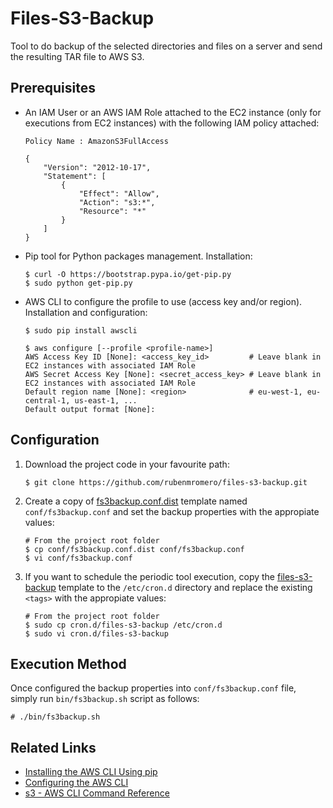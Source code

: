 # Files-S3-Backup

Tool to do backup of the selected directories and files on a server and send the resulting TAR file to AWS S3.

## Prerequisites

* An IAM User or an AWS IAM Role attached to the EC2 instance (only for executions from EC2 instances) with the following IAM policy attached:

      Policy Name : AmazonS3FullAccess

      {
          "Version": "2012-10-17",
          "Statement": [
              {
                  "Effect": "Allow",
                  "Action": "s3:*",
                  "Resource": "*"
              }
          ]
      }

* Pip tool for Python packages management. Installation:

      $ curl -O https://bootstrap.pypa.io/get-pip.py
      $ sudo python get-pip.py

* AWS CLI to configure the profile to use (access key and/or region). Installation and configuration:

      $ sudo pip install awscli

      $ aws configure [--profile <profile-name>]
      AWS Access Key ID [None]: <access_key_id>         # Leave blank in EC2 instances with associated IAM Role
      AWS Secret Access Key [None]: <secret_access_key> # Leave blank in EC2 instances with associated IAM Role
      Default region name [None]: <region>              # eu-west-1, eu-central-1, us-east-1, ...
      Default output format [None]:

## Configuration

1. Download the project code in your favourite path:

       $ git clone https://github.com/rubenmromero/files-s3-backup.git

2. Create a copy of [fs3backup.conf.dist](conf/fs3backup.conf.dist) template named `conf/fs3backup.conf` and set the backup properties with the appropiate values:

       # From the project root folder
       $ cp conf/fs3backup.conf.dist conf/fs3backup.conf
       $ vi conf/fs3backup.conf

3. If you want to schedule the periodic tool execution, copy the [files-s3-backup](cron.d/files-s3-backup) template to the `/etc/cron.d` directory and replace the existing `<tags>` with the appropiate values:

       # From the project root folder
       $ sudo cp cron.d/files-s3-backup /etc/cron.d
       $ sudo vi cron.d/files-s3-backup

## Execution Method

Once configured the backup properties into `conf/fs3backup.conf` file, simply run `bin/fs3backup.sh` script as follows:

    # ./bin/fs3backup.sh

## Related Links

* [Installing the AWS CLI Using pip](https://docs.aws.amazon.com/cli/latest/userguide/install-cliv1.html#install-tool-pip)
* [Configuring the AWS CLI](https://docs.aws.amazon.com/cli/latest/userguide/cli-chap-configure.html)
* [s3 - AWS CLI Command Reference](https://docs.aws.amazon.com/cli/latest/reference/s3/)
